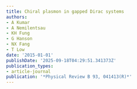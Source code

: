 ```yaml
---
title: Chiral plasmon in gapped Dirac systems
authors:
- A Kumar
- A Nemilentsau
- KH Fung
- G Hanson
- NX Fang
- T Low
date: '2015-01-01'
publishDate: '2025-09-18T04:29:51.341373Z'
publication_types:
- article-journal
publication: '*Physical Review B 93, 041413(R)*'
---
```

